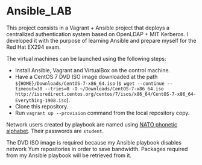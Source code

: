 # Ansible_LAB

This project consists in a Vagrant + Ansible project that deploys a centralized authentication system based on OpenLDAP + MIT Kerberos. I developed it with the purpose of learning Ansible and prepare myself for the Red Hat EX294 exam.

The virtual machines can be launched using the following steps:

* Install Ansible, Vagrant and VirtualBox on the control machine.
* Have a CentOS 7 DVD ISO image downloaded at the path `${HOME}/Downloads/CentOS-7-x86_64.iso` (`$ wget --continue --timeout=30 --tries=0 -O ~/Downloads/CentOS-7-x86_64.iso http://isoredirect.centos.org/centos/7/isos/x86_64/CentOS-7-x86_64-Everything-1908.iso`).
* Clone this repository.
* Run `vagrant up --provision` command from the local repository copy.

Network users created by playbook are named using [NATO phonetic alphabet](https://en.wikipedia.org/wiki/NATO_phonetic_alphabet). Their passwords are `student`.

The DVD ISO image is required because my Ansible playbook disables network Yum repositories in order to save bandwidth. Packages required from my Ansible playbook will be retrieved from it.

